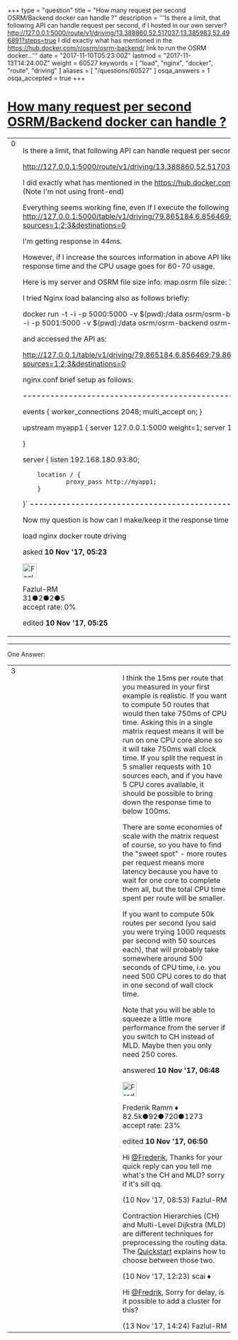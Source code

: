 +++
type = "question"
title = "How many request per second OSRM/Backend docker can handle ?"
description = '''Is there a limit, that following API can handle request per second, if I hosted in our own server? http://127.0.0.1:5000/route/v1/driving/13.388860,52.517037;13.385983,52.496891?steps=true I did exactly what has mentioned in the https://hub.docker.com/r/osrm/osrm-backend/ link to run the OSRM docker...'''
date = "2017-11-10T05:23:00Z"
lastmod = "2017-11-13T14:24:00Z"
weight = 60527
keywords = [ "load", "nginx", "docker", "route", "driving" ]
aliases = [ "/questions/60527" ]
osqa_answers = 1
osqa_accepted = true
+++

<div class="headNormal">

# [How many request per second OSRM/Backend docker can handle ?](/questions/60527/how-many-request-per-second-osrmbackend-docker-can-handle)

</div>

<div id="main-body">

<div id="askform">

<table id="question-table" style="width:100%;">
<colgroup>
<col style="width: 50%" />
<col style="width: 50%" />
</colgroup>
<tbody>
<tr>
<td style="width: 30px; vertical-align: top"><div class="vote-buttons">
<span id="post-60527-upvote" class="ajax-command post-vote up" rel="nofollow" title="I like this post (click again to cancel)"> </span>
<div id="post-60527-score" class="post-score" title="current number of votes">
0
</div>
<span id="post-60527-downvote" class="ajax-command post-vote down" rel="nofollow" title="I dont like this post (click again to cancel)"> </span> <span id="favorite-mark" class="ajax-command favorite-mark" rel="nofollow" title="mark/unmark this question as favorite (click again to cancel)"> </span>
<div id="favorite-count" class="favorite-count">
&#10;</div>
</div></td>
<td><div id="item-right">
<div class="question-body">
<p>Is there a limit, that following API can handle request per second, if I hosted in our own server?</p>
<p><a href="http://127.0.0.1:5000/route/v1/driving/13.388860,52.517037;13.385983,52.496891?steps=true">http://127.0.0.1:5000/route/v1/driving/13.388860,52.517037;13.385983,52.496891?steps=true</a></p>
<p>I did exactly what has mentioned in the <a href="https://hub.docker.com/r/osrm/osrm-backend/">https://hub.docker.com/r/osrm/osrm-backend/</a> link to run the OSRM docker instruction. (Note I'm not using front-end)</p>
<p>Everything seems working fine, even If I execute the following API (note here the source limit is 3) <a href="http://127.0.0.1:5000/table/v1/driving/79.865184,6.856469;79.867051,6.858589;79.862052,6.860068;79.863039,6.862401?sources=1;2;3&amp;destinations=0">http://127.0.0.1:5000/table/v1/driving/79.865184,6.856469;79.867051,6.858589;79.862052,6.860068;79.863039,6.862401?sources=1;2;3&amp;destinations=0</a></p>
<p>I'm getting response in 44ms.</p>
<p>However, if I increase the sources information in above API like for 50 and send 1000 request per second, I'm getting 7 to 8 second response time and the CPU usage goes for 60-70 usage.</p>
<p>Here is my server and OSRM file size info: map.osrm file size: 1.6GB 16 Core CPU 24GB Ram ulimit -n 1024</p>
<p>I tried Nginx load balancing also as follows briefly:</p>
<p>docker run -t -i -p 5000:5000 -v $(pwd):/data osrm/osrm-backend osrm-routed --algorithm mld /data/map.osrm docker run -t -i -p 5001:5000 -v $(pwd):/data osrm/osrm-backend osrm-routed --algorithm mld /data/map.osrm</p>
<p>and accessed the API as:</p>
<p><a href="http://127.0.0.1/table/v1/driving/79.865184,6.856469;79.867051,6.858589;79.862052,6.860068;79.863039,6.862401?sources=1;2;3&amp;destinations=0">http://127.0.0.1/table/v1/driving/79.865184,6.856469;79.867051,6.858589;79.862052,6.860068;79.863039,6.862401?sources=1;2;3&amp;destinations=0</a></p>
<p>nginx.conf brief setup as follows:</p>
<p><strong>-----------------------------------------------------</strong> `worker_processes auto;</p>
<p>events { worker_connections 2048; multi_accept on; }</p>
<p>upstream myapp1 { server 127.0.0.1:5000 weight=1; server 127.0.0.1:5001 weight=2;</p>
<p>}</p>
<p>server { listen 192.168.180.93:80;</p>
<pre><code>    location / {
            proxy_pass http://myapp1;
    }</code></pre>
<p>}` <strong>-----------------------------------------------------</strong></p>
<p>Now my question is how can I make/keep it the response time very low (below 100ms) even if I increase it to 50 or more?</p>
</div>
<div id="question-tags" class="tags-container tags">
<span class="post-tag tag-link-load" rel="tag" title="see questions tagged &#39;load&#39;">load</span> <span class="post-tag tag-link-nginx" rel="tag" title="see questions tagged &#39;nginx&#39;">nginx</span> <span class="post-tag tag-link-docker" rel="tag" title="see questions tagged &#39;docker&#39;">docker</span> <span class="post-tag tag-link-route" rel="tag" title="see questions tagged &#39;route&#39;">route</span> <span class="post-tag tag-link-driving" rel="tag" title="see questions tagged &#39;driving&#39;">driving</span>
</div>
<div id="question-controls" class="post-controls">
&#10;</div>
<div class="post-update-info-container">
<div class="post-update-info post-update-info-user">
<p>asked <strong>10 Nov '17, 05:23</strong></p>
<img src="https://secure.gravatar.com/avatar/66d0b06bb7986a6c350dbb8787625e0e?s=32&amp;d=identicon&amp;r=g" class="gravatar" width="32" height="32" alt="Fazlul-RM&#39;s gravatar image" />
<p><span>Fazlul-RM</span><br />
<span class="score" title="31 reputation points">31</span><span title="2 badges"><span class="badge1">●</span><span class="badgecount">2</span></span><span title="2 badges"><span class="silver">●</span><span class="badgecount">2</span></span><span title="5 badges"><span class="bronze">●</span><span class="badgecount">5</span></span><br />
<span class="accept_rate" title="Rate of the user&#39;s accepted answers">accept rate:</span> <span title="Fazlul-RM has no accepted answers">0%</span></p>
</div>
<div class="post-update-info post-update-info-edited">
<p><span> edited <strong>10 Nov '17, 05:25</strong> </span></p>
</div>
</div>
<div id="comments-container-60527" class="comments-container">
&#10;</div>
<div id="comment-tools-60527" class="comment-tools">
&#10;</div>
<div class="clear">
&#10;</div>
<div id="comment-60527-form-container" class="comment-form-container">
&#10;</div>
<div class="clear">
&#10;</div>
</div></td>
</tr>
</tbody>
</table>

------------------------------------------------------------------------

<div class="tabBar">

<span id="sort-top"></span>

<div class="headQuestions">

One Answer:

</div>

</div>

<span id="60528"></span>

<div id="answer-container-60528" class="answer accepted-answer">

<table style="width:100%;">
<colgroup>
<col style="width: 50%" />
<col style="width: 50%" />
</colgroup>
<tbody>
<tr>
<td style="width: 30px; vertical-align: top"><div class="vote-buttons">
<span id="post-60528-upvote" class="ajax-command post-vote up" rel="nofollow" title="I like this post (click again to cancel)"> </span>
<div id="post-60528-score" class="post-score" title="current number of votes">
3
</div>
<span id="post-60528-downvote" class="ajax-command post-vote down" rel="nofollow" title="I dont like this post (click again to cancel)"> </span> <span class="accept-answer on" rel="nofollow" title="Fazlul-RM has selected this answer as the correct answer"> </span>
</div></td>
<td><div class="item-right">
<div class="answer-body">
<p>I think the 15ms per route that you measured in your first example is realistic. If you want to compute 50 routes that would then take 750ms of CPU time. Asking this in a single matrix request means it will be run on one CPU core alone so it will take 750ms wall clock time. If you split the request in 5 smaller requests with 10 sources each, and if you have 5 CPU cores available, it should be possible to bring down the response time to below 100ms.</p>
<p>There are some economies of scale with the matrix request of course, so you have to find the "sweet spot" - more routes per request means more latency because you have to wait for one core to complete them all, but the total CPU time spent per route will be smaller.</p>
<p>If you want to compute 50k routes per second (you said you were trying 1000 requests per second with 50 sources each), that will probably take somewhere around 500 seconds of CPU time, i.e. you need 500 CPU cores to do that in one second of wall clock time.</p>
<p>Note that you will be able to squeeze a little more performance from the server if you switch to CH instead of MLD. Maybe then you only need 250 cores.</p>
</div>
<div class="answer-controls post-controls">
&#10;</div>
<div class="post-update-info-container">
<div class="post-update-info post-update-info-user">
<p>answered <strong>10 Nov '17, 06:48</strong></p>
<img src="https://secure.gravatar.com/avatar/a2b38d937e70ab39d895d17da0dd1ba4?s=32&amp;d=identicon&amp;r=g" class="gravatar" width="32" height="32" alt="Frederik%20Ramm&#39;s gravatar image" />
<p><span>Frederik Ramm ♦</span><br />
<span class="score" title="82494 reputation points"><span>82.5k</span></span><span title="92 badges"><span class="badge1">●</span><span class="badgecount">92</span></span><span title="720 badges"><span class="silver">●</span><span class="badgecount">720</span></span><span title="1273 badges"><span class="bronze">●</span><span class="badgecount">1273</span></span><br />
<span class="accept_rate" title="Rate of the user&#39;s accepted answers">accept rate:</span> <span title="Frederik Ramm has 417 accepted answers">23%</span></p>
</div>
<div class="post-update-info post-update-info-edited">
<p><span> edited <strong>10 Nov '17, 06:50</strong> </span></p>
</div>
</div>
<div id="comments-container-60528" class="comments-container">
<span id="60531"></span>
<div id="comment-60531" class="comment">
<div id="post-60531-score" class="comment-score">
&#10;</div>
<div class="comment-text">
<p>Hi <a href="https://help.openstreetmap.org/users/104/frederik-ramm">@Frederik</a>, Thanks for your quick reply can you tell me what's the CH and MLD? sorry if it's sill qq.</p>
</div>
<div id="comment-60531-info" class="comment-info">
<span class="comment-age">(10 Nov '17, 08:53)</span> <span class="comment-user userinfo">Fazlul-RM</span>
</div>
</div>
<span id="60534"></span>
<div id="comment-60534" class="comment">
<div id="post-60534-score" class="comment-score">
&#10;</div>
<div class="comment-text">
<p>Contraction Hierarchies (CH) and Multi-Level Dijkstra (MLD) are different techniques for preprocessing the routing data. The <a href="https://github.com/Project-OSRM/osrm-backend/wiki/Running-OSRM#quickstart">Quickstart</a> explains how to choose between those two.</p>
</div>
<div id="comment-60534-info" class="comment-info">
<span class="comment-age">(10 Nov '17, 12:23)</span> <span class="comment-user userinfo">scai ♦</span>
</div>
</div>
<span id="60599"></span>
<div id="comment-60599" class="comment">
<div id="post-60599-score" class="comment-score">
&#10;</div>
<div class="comment-text">
<p>Hi <a href="https://help.openstreetmap.org/users/2897/fredrikr">@Fredrik</a>, Sorry for delay, is it possible to add a cluster for this?</p>
</div>
<div id="comment-60599-info" class="comment-info">
<span class="comment-age">(13 Nov '17, 14:24)</span> <span class="comment-user userinfo">Fazlul-RM</span>
</div>
</div>
</div>
<div id="comment-tools-60528" class="comment-tools">
&#10;</div>
<div class="clear">
&#10;</div>
<div id="comment-60528-form-container" class="comment-form-container">
&#10;</div>
<div class="clear">
&#10;</div>
</div></td>
</tr>
</tbody>
</table>

</div>

<div class="paginator-container-left">

</div>

</div>

</div>

